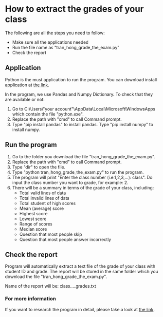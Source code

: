 # How to extract the grades of your class

The following are all the steps you need to follow:

* Make sure all the applications needed
* Run the file name as "tran_hong_grade_the_exam.py"
* Check the report
  

## Application

Python is the must application to run the program. You can download install application at [the link](https://www.python.org/downloads/).

In the program, we use Pandas and Numpy Dictionary. To check that they are available or not:
1. Go to C:\Users\\"your account"\AppData\Local\Microsoft\WindowsApps which contain the file "python.exe".
2. Replace the path with "cmd" to call Command prompt.
3. Type "pip install pandas" to install pandas. Type "pip install numpy" to install numpy.


## Run the program

1. Go to the folder you download the file "tran_hong_grade_the_exam.py".
2. Replace the path with "cmd" to call Command prompt.
3. Type "dir" to open the file.
4. Type "python tran_hong_grade_the_exam.py" to run the program.
5. The program will print "Enter the class number (i.e.1,2,3,...): class". Do input the class number you want to grade, for example: 2.
6. There will be a summary in terms of the grade of your class, including:
    - Total valid lines of data
    - Total invalid lines of data 
    - Total student of high scores
    - Mean (average) score
    - Highest score
    - Lowest score
    - Range of scores
    - Median score
    - Question that most people skip
    - Question that most people answer incorrectly


## Check the report

Program will automatically extract a text file of the grade of your class with student ID and grade. The report will be stored in the same folder which you download the file "tran_hong_grade_the_exam.py".

Name of the report will be: class..._grades.txt 


### For more information
If you want to research the program in detail, please take a look at [the link](https://github.com/RosyTran10/D301_assignment2/blob/main/tran_hong_grade_the_exam.ipynb).